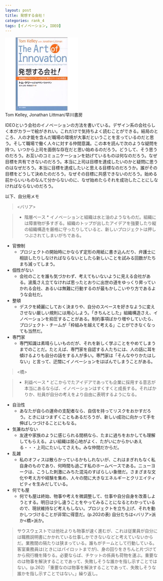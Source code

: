 ```yaml
---
layout: post
title: 発想する会社！
categories: rank_4
tags: [イノベーション, IDEO]
---
```



<div class="book"><div class="book_image"><a href="http://www.amazon.co.jp/dp/415208426X"><img src="/images/the_art_of_innovation.jpg"></a></div><div class="book_info">Tom Kelley, Jonathan Littman/早川書房</div><div class="clear"></div></div>

IDEOという会社のイノベーションの方法を書いている。デザイン系の会社らしく本がカラーで絵がきれい。これだけで気持ちよく読むことができる。結局のところ、人の才能を含んだ職場の環境が大事だということを言っているのだと思う。そして職場で働く人々に対する仲間意識。この本を読んで次のような疑問を持つ。いつから上司を面倒な存在だと思い始めるのだろう。どうして、そう思うのだろう。お互いのコミュニケーションを妨げているものは何なのだろう。なぜ目標を共有できないのだろう。本当に上司は目標を達成したいのかと疑問に思うのはなぜだろう。本当に目標を達成したいと思える目標なのだろうか。誰がその目標をどうして決めたのだろう。なぜその目標に共感できないのだろう。始める前からいいものなんて分からないのに、なぜ始めたらそれを成功したことにしなければならないのだろう。 

以下、自分用メモ<!--more-->

> <バリア> 

> * 階層ベース
    * イノベーションと組織は水と油のようなものだ。組織には障害物が多すぎる。組織のトップが出したアイデアを強要したり縦の組織構造を厳格に守ったりしていると、新しいプロジェクトは押しつぶされてしまいがちである。 
* 官僚制
    * プロジェクトの開始時にかならず定形の用紙に書き込んだり、弁護士に相談したりしなければならないとしたら新しいことを試みる回数がたちまち減ってしまう。 
* 個性がない 
    * 会社のことを誰も気づかわず、考えてもいないように見える会社がある。波風さえ立てなければ思ったとおりに出世の道をゆっくり昇っていかれる会社、あるいは無難に行動するのが最もかしこいやり方であるような会社だ。 
* 整頓 
    * デスクを綺麗にしておく決まりや、自分のスペースを好きなように変えさせない厳しい規則には用心しよう。「きちんとした」組織構造さえ、イノベーションを抑圧することがある。制約事項ばかり増やしていたら、プロジェクト・チームが「枠組みを越えて考える」ことができなくなっても当然だ。 
* 専門家 
    * 専門知識は素晴らしいものだが、それを新しく学ぶことをやめてしまうまでのことだ。たとえば、専門家を自認する人たちには、人の話に耳を傾けるよりも自分の話をする人が多い。専門家は「そんなやりかたはしない」と言って、迂闊にイノベーションをはばんでしまうことがある。 

> <橋>

> * 利益ベース 
    * どこからでたアイデアであっても企業に採用する意志が本当にあるならば、イノベーションはすくすくと成長する。そればかりか、社員が自分の考えをより自由に表明するようになる。 
* 自治性 
    * あなたが自らの運命の支配者なら、自信を持ってリスクをおかすだろう。ときにはつまずくこともあるだろうが、新しい成功に向かって手を伸ばしつづけることにもなる。 
* 気兼ねがない 
    * 友達や家族のように感じられる間柄なら、たまに過ちをおかしても理解してもらえる。よい組織は居心地がよく、たがいにからかいあえる・・・上司にたいしてさえも。みな仲間だからだ。 
* 乱雑 
    * 私のオフィスは散らかっているかもしれないが、これはまぎれもなく私自身のものであり、何時間も過ごす私のホームベースである。ニューヨークは、こうした刺激にみちた混沌のすばらしい象徴だ。さまざまな文化や考え方や経験を集め、人々の間に大きなエネルギーとクリエイティビティを生みだしている。 
* 何でも屋 
    * 何でも屋は終始、物事や考えを微調整して、仕事や自分自身を改善しようとする。明日は少し違うことをやってみることになるとわかっているので、現状維持など考えもしない。プロジェクトを立ち上げ、それを動かしつづけることが非常に得意だ。(p.202の表) 自分たちは<バリア>派か<橋>派か。 

> サウスウェストでは他社よりも物事が速く進むが、これは従業員が自分には職務説明書にかかれている仕事しかできないなどと考えていないからだ。業務間の隔たりは狭まっている。誰もがチームとして行動している。客室乗務員は(ときにはパイロットまでが)、身の回りをきちんと片づけてから飛行機を降りる。必要ならば、チケットの係員も荷物を運ぶ。重要なのは物事を解決することであって、失敗しそうな誰かを指し示すことではない。(p.262) 「重要なのは物事を解決することであって、失敗しそうな誰かを指し示すことではない。」繰り返し。

